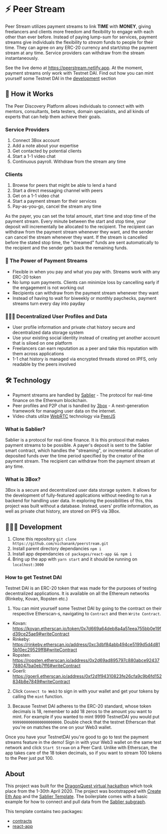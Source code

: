 # ⚡️ Peer Stream

Peer Stream utilizes payment streams to link **TIME** with **MONEY**, giving freelancers and clients more freedom and flexibility to engage with each other than ever before. Instead of paying lump-sum for services, payment streams give individuals the flexibility to *stream* funds to people for their time. They can agree on any ERC-20 currency and start/stop the payment stream at any time. Service providers can withdraw from the stream instantaneously. 

See the live demo at https://peerstream.netlify.app. At the moment, payment streams only work with Testnet DAI. Find out how you can mint yourself some Testnet DAI in the [development](#-development) section

## 📖 How it Works

The Peer Discovery Platform allows individuals to connect with with mentors, consultants, beta testers, domain specialists, and all kinds of experts that can help them achieve their goals.

### Service Providers
1. Connect 3Box account
2. Add a note about your expertise
3. Get contacted by potential clients
4. Start a 1-1 video chat
5. Continuous payroll. Withdraw from the stream any time

### Clients
1. Browse for peers that might be able to lend a hand
2. Start a direct messaging channel with peers
3. Get on a 1-1 video chat
4. Start a payment stream for their services
5. Pay-as-you-go, cancel the stream any time

As the payer, you can set the total amount, start time and stop time of the payment stream. Every minute between the start and stop time, your deposit will incrementally be allocated to the recipient. The recipient can withdraw from the payment stream whenever they want, and the sender can cancel the stream whenever they want. If the stream is cancelled before the stated stop time, the "streamed" funds are sent automatically to the recipient and the sender gets back the remaining funds.

### 💸 The Power of Payment Streams
- Flexible in when you pay and what you pay with. Streams work with any ERC-20 token
- No lump sum payments. Clients can minimize loss by cancelling early if the engagement is not working out
- Recipients can withdraw from the payment stream whenever they want
- Instead of having to wait for biweekly or monthly paychecks, payment streams turn every day into payday

### 💁🏻‍♀️ Decentralized User Profiles and Data
- User profile information and private chat history secure and decentralized data storage system
- Use your existing social identity instead of creating yet another account that is siloed on one platform
- Freelancers can earn reputation as a peer and take this reputation with them across applications
- 1-1 chat history is managed via encrypted threads stored on IPFS, only readable by the peers involved

## 🛠 Technology

- Payment streams are handled by [Sablier](https://sablier.finance/) - The protocol for real-time finance on the Ethereum blockchain.
- Peer profiles and P2P chat is handled by [3box](https://3box.io) - A next-generation framework for managing user data on the internet.
- Video chats utilze [WebRTC](https://webrtc.org/) technology via [PeerJS](https://peerjs.com/)

### What is Sablier?
Sablier is a protocol for real-time finance. It is this protocol that makes payment streams to be possible. A payer's deposit is sent to the Sablier smart contract, which handles the "streaming", or incremental allocation of deposited funds over the time period specified by the creator of the payment stream. The recipient can withdraw from the payment stream at any time.

### What is 3Box?
3Box is a secure and decentralized user data storage system. It allows for the development of fully-featured applications without needing to run a backend for handling user data. In exploring the possibilities of this, this project was built without a database. Instead, users' profile information, as well as private chat history, are stored on IPFS via 3Box.

## 👩🏻‍💻 Development

1. Clone this repository `git clone https://github.com/nichanank/peerstream.git`
2. Install parent directory dependancies `npm i`
3. Install app dependancies `cd packages/react-app && npm i`
4. Bring up the app with `yarn start` and it should be running on `localhost:3000`

### How to get Testnet DAI

Testnet DAI is an ERC-20 token that was made for the purposes of testing decentralized applications. It is available on all the Ethereum networks (Rinkeby, Kovan, Ropsten etc.)

1. You can mint yourself some Testnet DAI by going to the contract on their respective Etherscan-s, navigating to `Contract` and then `Write Contract`. 

- Kovan: https://kovan.etherscan.io/token/0x7d669a64deb8a4a51eea755bb0e19fd39ce25ae9#writeContract
- Rinkeby: https://rinkeby.etherscan.io/address/0xc3dbf84abb494ce5199d5d4d815b10ec29529ff8#writeContract
- Ropsten: https://ropsten.etherscan.io/address/0x2d69ad895797c880abce92437788047ba0eb7ff6#writeContract
- Goerli: https://goerli.etherscan.io/address/0xf2d1f94310823fe26cfa9c9b6fd152834b8e7849#writeContract

2. Click `Connect to Web3` to sign in with your wallet and get your tokens by calling the `mint` function. 

3. Because Testnet DAI adheres to the ERC-20 standard, whose token decimals is 18, remember to add 18 zeros to the amount you want to mint. For example if you wanted to mint 9999 TestnetDAI you would put `9999000000000000000000`. Double check that the testnet Etherscan that you're on matches the one on your Web3 wallet.

Once you have your TestnetDAI you're good to go to test the payment streams feature in the demo! Sign in with your Web3 wallet on the same test network and click `Start Stream` on a Peer Card. Unlike with Etherscan, the app takes care of the 18 token decimals, so if you want to stream 100 tokens to the Peer just put 100.

## About

This project was built for the [DragonQuest virtual hackathon](https://hackathon.metacartel.org/) which took place from the 1-30th April 2020. The project was bootstrapped with [Create Eth App](https://github.com/paulrberg/create-eth-app) and the [Sablier Template](https://github.com/PaulRBerg/create-eth-app/tree/develop/templates/sablier). The boilerplate comes with a basic example for how to connect and pull data from the [Sablier subgraph](https://thegraph.com/explorer/subgraph/sablierhq/sablier).

This template contains two packages:

- [contracts](/packages/contracts)
- [react-app](/packages/react-app)

